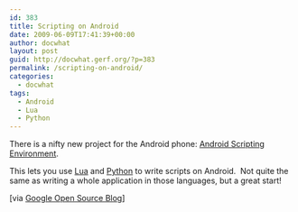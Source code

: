 ```yaml
---
id: 383
title: Scripting on Android
date: 2009-06-09T17:41:39+00:00
author: docwhat
layout: post
guid: http://docwhat.gerf.org/?p=383
permalink: /scripting-on-android/
categories:
  - docwhat
tags:
  - Android
  - Lua
  - Python
---
```

There is a nifty new project for the Android phone: <a href="http://code.google.com/p/android-scripting/">Android Scripting Environment</a>.

This lets you use <a href="http://lua.org">Lua</a> and <a href="http://python.org/">Python</a> to write scripts on Android.  Not quite the same as writing a whole application in those languages, but a great start!

[via <a href="http://google-opensource.blogspot.com/2009/06/introducing-android-scripting.html">Google Open Source Blog</a>]